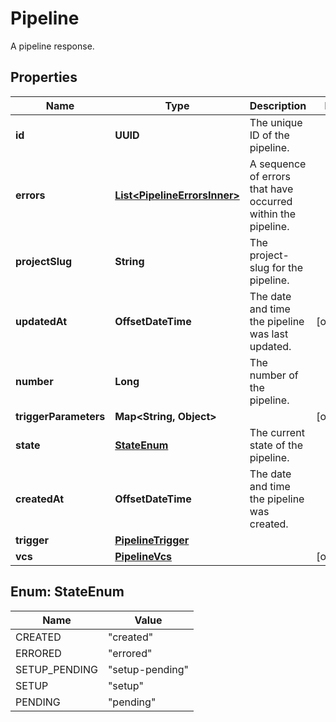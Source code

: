 

# Pipeline

A pipeline response.

## Properties

| Name | Type | Description | Notes |
|------------ | ------------- | ------------- | -------------|
|**id** | **UUID** | The unique ID of the pipeline. |  |
|**errors** | [**List&lt;PipelineErrorsInner&gt;**](PipelineErrorsInner.md) | A sequence of errors that have occurred within the pipeline. |  |
|**projectSlug** | **String** | The project-slug for the pipeline. |  |
|**updatedAt** | **OffsetDateTime** | The date and time the pipeline was last updated. |  [optional] |
|**number** | **Long** | The number of the pipeline. |  |
|**triggerParameters** | **Map&lt;String, Object&gt;** |  |  [optional] |
|**state** | [**StateEnum**](#StateEnum) | The current state of the pipeline. |  |
|**createdAt** | **OffsetDateTime** | The date and time the pipeline was created. |  |
|**trigger** | [**PipelineTrigger**](PipelineTrigger.md) |  |  |
|**vcs** | [**PipelineVcs**](PipelineVcs.md) |  |  [optional] |



## Enum: StateEnum

| Name | Value |
|---- | -----|
| CREATED | &quot;created&quot; |
| ERRORED | &quot;errored&quot; |
| SETUP_PENDING | &quot;setup-pending&quot; |
| SETUP | &quot;setup&quot; |
| PENDING | &quot;pending&quot; |



